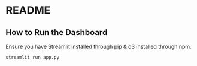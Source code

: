 
# README
## How to Run the Dashboard

   Ensure you have Streamlit installed through pip & d3 installed through npm.
   ```bash
   streamlit run app.py
   ```
